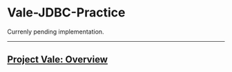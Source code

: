 # Vale-JDBC-Practice

Currenly pending implementation.

---

## [Project Vale: Overview](https://github.com/MorickClive/Project-Vale/blob/main/README.md#project-vale)
